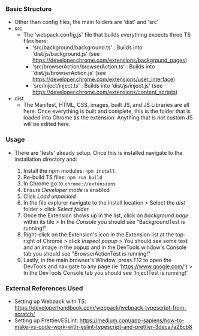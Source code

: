 ### Basic Structure

-   Other than config files, the main folders are 'dist' and 'src'
-   src
    -   The 'webpack.config.js' file that builds everything expects three TS files here:
        -   'src/background/background.ts' : Builds into 'dist/js/background.js' (see https://developer.chrome.com/extensions/background_pages)
        -   'src/browserAction/browserAction.ts' : Builds into 'dist/js/browserAction.js' (see https://developer.chrome.com/extensions/user_interface)
        -   'src/inject/inject.ts' : Builds into 'dist/js/inject.js' (see https://developer.chrome.com/extensions/content_scripts)
-   dist
    -   The Manifest, HTML, CSS, images, built JS, and JS Libraries are all here. Once everything is built and complete, this is the folder that is loaded into Chrome as the extension. Anything that is _not_ custom JS will be edited here.

### Usage

-   There are 'tests' already setup. Once this is installed navigate to the installation directory and:

    1. Install the npm modules: `npm install`
    2. Re-build TS files: `npm run build`
    3. In Chrome go to `chrome://extensions`
    4. Ensure _Developer mode_ is enabled
    5. Click _Load unpacked_
    6. In the file explorer navigate to the install location > Select the _dist_ folder > click _Select folder_
    7. Once the Extension shows up in the list, click on _background page_ within its tile > In the _Console_ you should see "BackgroundTest is running!"
    8. Right-click on the Extension's icon in the Extension list at the top-right of Chrome > click _Inspect popup_ > You should see some text and an image in the popup and in the DevTools window's Console tab you should see "BrowserActionTest is running!"
    9. Lastly, in the main browser's Window, press F12 to open the DevTools and navigate to any page (ie 'https://www.google.com/') > In the DevTools Console tab you should see 'InjectTest is running!'

### External References Used

-   Setting up Webpack with TS: https://developerhandbook.com/webpack/webpack-typescript-from-scratch/
-   Setting up Prettier/ESLint: https://medium.com/app-sapiens/how-to-make-vs-code-work-with-eslint-typescript-and-prettier-3deca7a28cb8
